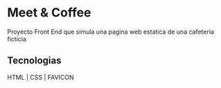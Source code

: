 # Meet & Coffee

Proyecto Front End que simula una pagina web estatica de una cafeteria ficticia

## Tecnologias

HTML | CSS | FAVICON
